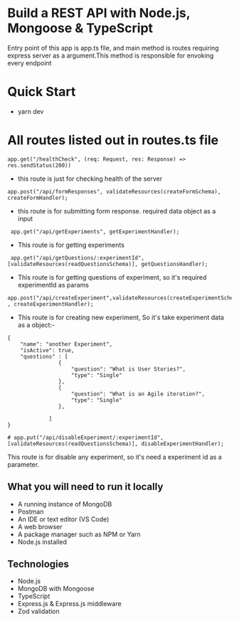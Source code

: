 # Build a REST API with Node.js, Mongoose & TypeScript
Entry point of this app is app.ts file, and main method is routes requiring express server as a argument.This method is responsible for envoking every endpoint

# Quick Start
* yarn dev

# All routes listed out in routes.ts file
```
app.get("/healthCheck", (req: Request, res: Response) => res.sendStatus(200))
```
* this route is just for checking health of the server
```
app.post("/api/formResponses", validateResources(createFormSchema), createFormHandler);
```
* this route is for submitting form response. required data object as a input
```
 app.get("/api/getExperiments", getExperimentHandler);
```
* This route is for getting experiments
```
 app.get("/api/getQuestions/:experimentId", [validateResources(readQuestionsSchema)], getQuestionsHandler);
```
* This route is for getting questions of experiment, so it's required experimentId as params
```
app.post("/api/createExperiment",validateResources(createExperimentSchema) , createExperimentHandler);
```
* This route is for creating new experiment, So it's take experiment data as a object:-
```
{
    "name": "another Experiment",
    "isActive": true,
    "questions" : [
                { 
                    "question": "What is User Stories?", 
                    "type": "Single"
                },
                {
                    "question": "What is an Agile iteration?",
                    "type": "Single" 
                }, 
                
             ]
}
```

```
# app.put("/api/disableExperiment/:experimentId", [validateResources(readQuestionsSchema)], disableExperimentHandler);
```

This route is for disable any experiment, so it's need a experiment id as a parameter.

## What you will need to run it locally
* A running instance of MongoDB
* Postman
* An IDE or text editor (VS Code)
* A web browser
* A package manager such as NPM or Yarn
* Node.js installed
## Technologies
* Node.js
* MongoDB with Mongoose
* TypeScript
* Express.js & Express.js middleware
* Zod validation

